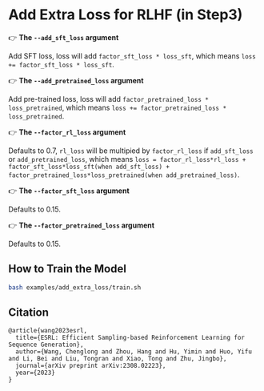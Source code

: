 # Add Extra Loss for RLHF (in Step3)

👉 **The ``--add_sft_loss`` argument**

Add SFT loss, loss will add `factor_sft_loss * loss_sft`, which means `loss += factor_sft_loss * loss_sft`.

👉 **The ``--add_pretrained_loss`` argument**

Add pre-trained loss, loss will add `factor_pretrained_loss * loss_pretrained`, which means `loss += factor_pretrained_loss * loss_pretrained`.

👉 **The ``--factor_rl_loss`` argument**

Defaults to 0.7, `rl_loss` will be multipied by `factor_rl_loss` if `add_sft_loss` or `add_pretrained_loss`, which means `loss = factor_rl_loss*rl_loss + factor_sft_loss*loss_sft(when add_sft_loss) + factor_pretrained_loss*loss_pretrained(when add_pretrained_loss)`.

👉 **The ``--factor_sft_loss`` argument**

Defaults to 0.15.

👉 **The ``--factor_pretrained_loss`` argument**

Defaults to 0.15.

## How to Train the Model

```bash
bash examples/add_extra_loss/train.sh
```

## Citation

```
@article{wang2023esrl,
  title={ESRL: Efficient Sampling-based Reinforcement Learning for Sequence Generation},
  author={Wang, Chenglong and Zhou, Hang and Hu, Yimin and Huo, Yifu and Li, Bei and Liu, Tongran and Xiao, Tong and Zhu, Jingbo},
  journal={arXiv preprint arXiv:2308.02223},
  year={2023}
}
```
